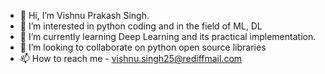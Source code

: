 - 👋 Hi, I’m Vishnu Prakash Singh.
- 👀 I’m interested in python coding and in the field of ML, DL
- 🌱 I’m currently learning Deep Learning and its practical implementation.
- 💞️ I’m looking to collaborate on python open source libraries
- 📫 How to reach me - vishnu.singh25@rediffmail.com

<!---
Vishnu1183/Vishnu1183 is a ✨ special ✨ repository because its `README.md` (this file) appears on your GitHub profile.
You can click the Preview link to take a look at your changes.
--->
